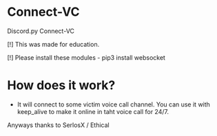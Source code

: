# Connect-VC
Discord.py Connect-VC

[!] This was made for education.

[!] Please install these modules - pip3 install websocket

# How does it work?
- It will connect to some victim voice call channel. You can use it with keep_alive to make it online in taht voice call for 24/7.

Anyways thanks to SerlosX / Ethical
